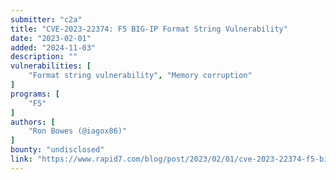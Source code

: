 ```yaml
---
submitter: "c2a"
title: "CVE-2023-22374: F5 BIG-IP Format String Vulnerability"
date: "2023-02-01"
added: "2024-11-03"
description: ""
vulnerabilities: [
    "Format string vulnerability", "Memory corruption"
]
programs: [
    "F5"
]
authors: [
    "Ron Bowes (@iagox86)"
]
bounty: "undisclosed"
link: "https://www.rapid7.com/blog/post/2023/02/01/cve-2023-22374-f5-big-ip-format-string-vulnerability/"
---
```




